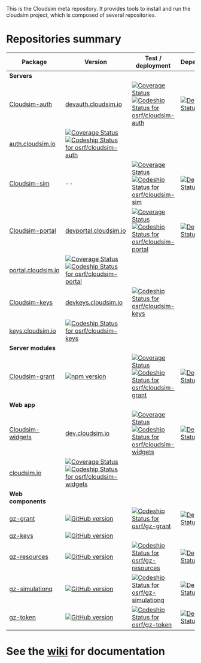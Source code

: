 This is the Cloudsim meta repository. It provides tools to install and run the
cloudsim project, which is composed of several repositories.

# Repositories summary #

Package | Version | Test / deployment | Dependencies | Pull requests
------- | ------- | ----------------- | ------------ | -------------
**Servers** | | | |
[Cloudsim-auth](https://bitbucket.org/osrf/cloudsim-auth) | [devauth.cloudsim.io](https://devauth.cloudsim.io) | [![Coverage Status](https://coveralls.io/repos/bitbucket/osrf/cloudsim-auth/badge.svg?branch=default)](https://coveralls.io/bitbucket/osrf/cloudsim-auth?branch=default) [ ![Codeship Status for osrf/cloudsim-auth](https://codeship.com/projects/d48e5670-0c06-0134-283f-368b7d3cc702/status?branch=default)](https://codeship.com/projects/156010) | [![Dependency Status](https://www.versioneye.com/user/projects/57ca2dec939fc60037ebcff7/badge.svg?style=flat-square)](https://www.versioneye.com/user/projects/57ca2dec939fc60037ebcff7) | [![PRs](http://52.52.171.73/badges/bitbucket/osrf/cloudsim-auth/pulls.svg)](https://bitbucket.org/osrf/cloudsim-auth/pull-requests/)
 | [auth.cloudsim.io](https://auth.cloudsim.io) | [![Coverage Status](https://coveralls.io/repos/bitbucket/osrf/cloudsim-auth/badge.svg?branch=production)](https://coveralls.io/bitbucket/osrf/cloudsim-auth?branch=production)  [ ![Codeship Status for osrf/cloudsim-auth](https://codeship.com/projects/d48e5670-0c06-0134-283f-368b7d3cc702/status?branch=production)](https://codeship.com/projects/156010) | | |
[Cloudsim-sim](https://bitbucket.org/osrf/cloudsim-sim) | -- | [![Coverage Status](https://coveralls.io/repos/bitbucket/osrf/cloudsim-sim/badge.svg?branch=default)](https://coveralls.io/bitbucket/osrf/cloudsim-sim?branch=default) [ ![Codeship Status for osrf/cloudsim-sim](https://codeship.com/projects/c1074290-4c5e-0134-4ebf-52026d0c47d6/status?branch=default)](https://codeship.com/projects/170204) | [![Dependency Status](https://www.versioneye.com/user/projects/57ca1ead69d949002f38dc6f/badge.svg?style=flat-square)](https://www.versioneye.com/user/projects/57ca1ead69d949002f38dc6f) | [![PRs](http://52.52.171.73/badges/bitbucket/osrf/cloudsim-sim/pulls.svg)](https://bitbucket.org/osrf/cloudsim-sim/pull-requests/)
[Cloudsim-portal](https://bitbucket.org/osrf/cloudsim-portal) | [devportal.cloudsim.io](https://devportal.cloudsim.io) | [![Coverage Status](https://coveralls.io/repos/bitbucket/osrf/cloudsim-portal/badge.svg?branch=default)](https://coveralls.io/bitbucket/osrf/cloudsim-portal?branch=default) [ ![Codeship Status for osrf/cloudsim-portal](https://codeship.com/projects/915a1070-0a4d-0134-bce0-06f29080c625/status?branch=default)](https://codeship.com/projects/155557) | [![Dependency Status](https://www.versioneye.com/user/projects/57ca2d8c939fc600508e90a4/badge.svg?style=flat-square)](https://www.versioneye.com/user/projects/57ca2d8c939fc600508e90a4) | [![PRs](http://52.52.171.73/badges/bitbucket/osrf/cloudsim-portal/pulls.svg)](https://bitbucket.org/osrf/cloudsim-portal/pull-requests/)
 | [portal.cloudsim.io](https://portal.cloudsim.io) | [![Coverage Status](https://coveralls.io/repos/bitbucket/osrf/cloudsim-portal/badge.svg?branch=production)](https://coveralls.io/bitbucket/osrf/cloudsim-portal?branch=production) [ ![Codeship Status for osrf/cloudsim-portal](https://codeship.com/projects/915a1070-0a4d-0134-bce0-06f29080c625/status?branch=production)](https://codeship.com/projects/155557) | | |
[Cloudsim-keys](https://bitbucket.org/osrf/cloudsim-keys) | [devkeys.cloudsim.io](https://devkeys.cloudsim.io/) | [ ![Codeship Status for osrf/cloudsim-keys](https://codeship.com/projects/196a88f0-52b2-0134-2889-02adab5d782c/status?branch=default)](https://codeship.com/projects/171619) | | [![PRs](http://52.52.171.73/badges/bitbucket/osrf/cloudsim-keys/pulls.svg)](https://bitbucket.org/osrf/cloudsim-keys/pull-requests/)
 | [keys.cloudsim.io](https://keys.cloudsim.io/) | [ ![Codeship Status for osrf/cloudsim-keys](https://codeship.com/projects/196a88f0-52b2-0134-2889-02adab5d782c/status?branch=production)](https://codeship.com/projects/171619) |
**Server modules** | | | |
[Cloudsim-grant](https://bitbucket.org/osrf/cloudsim-grant) | [![npm version](https://badge.fury.io/js/cloudsim-grant.svg)](https://badge.fury.io/js/cloudsim-grant) | [![Coverage Status](https://coveralls.io/repos/bitbucket/osrf/cloudsim-grant/badge.svg?branch=default)](https://coveralls.io/bitbucket/osrf/cloudsim-grant?branch=default) [ ![Codeship Status for osrf/cloudsim-grant](https://codeship.com/projects/5c4c7e80-0c07-0134-008b-368b7d3cc702/status?branch=default)](https://codeship.com/projects/156011) | [![Dependency Status](https://www.versioneye.com/user/projects/57ca2b3469d9490042f7322b/badge.svg?style=flat-square)](https://www.versioneye.com/user/projects/57ca2b3469d9490042f7322b) | [![PRs](http://52.52.171.73/badges/bitbucket/osrf/cloudsim-grant/pulls.svg)](https://bitbucket.org/osrf/cloudsim-grant/pull-requests/)
**Web app** | | | |
[Cloudsim-widgets](https://bitbucket.org/osrf/cloudsim-widgets) | [dev.cloudsim.io](https://dev.cloudsim.io) | [![Coverage Status](https://coveralls.io/repos/bitbucket/osrf/cloudsim-widgets/badge.svg?branch=default)](https://coveralls.io/bitbucket/osrf/cloudsim-widgets?branch=default) [ ![Codeship Status for osrf/cloudsim-widgets](https://codeship.com/projects/17ac82b0-0e62-0134-df85-7ab2ad815cc6/status?branch=default)](https://codeship.com/projects/156369) | [![Dependency Status](https://www.versioneye.com/user/projects/57ca396c968d64004d976620/badge.svg?style=flat-square)](https://www.versioneye.com/user/projects/57ca396c968d64004d976620) | [![PRs](http://52.52.171.73/badges/bitbucket/osrf/cloudsim-widgets/pulls.svg)](https://bitbucket.org/osrf/cloudsim-widgets/pull-requests/)
 | [cloudsim.io](https://cloudsim.io) | [![Coverage Status](https://coveralls.io/repos/bitbucket/osrf/cloudsim-widgets/badge.svg?branch=production)](https://coveralls.io/bitbucket/osrf/cloudsim-widgets?branch=production) [ ![Codeship Status for osrf/cloudsim-widgets](https://app.codeship.com/projects/17ac82b0-0e62-0134-df85-7ab2ad815cc6/status?branch=production)](https://app.codeship.com/projects/156369)  |  |
**Web components** | | | |
[gz-grant](https://github.com/osrf/gz-grant) | [![GitHub version](https://badge.fury.io/gh/osrf%2Fgz-grant.svg)](https://badge.fury.io/gh/osrf%2Fgz-grant) | [ ![Codeship Status for osrf/gz-grant](https://codeship.com/projects/2fadd1c0-1ae6-0134-6f11-0e8ad2af7d49/status?branch=master)](https://codeship.com/projects/159497) | [![Dependency Status](https://www.versioneye.com/user/projects/57ca37c2939fc6004abe4af9/badge.svg?style=flat-square)](https://www.versioneye.com/user/projects/57ca37c2939fc6004abe4af9) | [![PR](https://img.shields.io/github/issues-pr/osrf/gz-grant.svg)](https://github.com/osrf/gz-grant/pulls)
[gz-keys](https://github.com/osrf/gz-keys) | [![GitHub version](https://badge.fury.io/gh/osrf%2Fgz-keys.svg)](https://badge.fury.io/gh/osrf%2Fgz-keys) |  |  | [![PR](https://img.shields.io/github/issues-pr/osrf/gz-keys.svg)](https://github.com/osrf/gz-keys/pulls)
[gz-resources](https://github.com/osrf/gz-resources) | [![GitHub version](https://badge.fury.io/gh/osrf%2Fgz-resources.svg)](https://badge.fury.io/gh/osrf%2Fgz-resources) | [ ![Codeship Status for osrf/gz-resources](https://codeship.com/projects/21902870-60c1-0134-82e0-1e1ec2b80fe8/status?branch=master)](https://codeship.com/projects/174634) | [![Dependency Status](https://www.versioneye.com/user/projects/57e0292c6dfcd00047c51ead/badge.svg?style=flat-square)](https://www.versioneye.com/user/projects/57e0292c6dfcd00047c51ead) | [![PR](https://img.shields.io/github/issues-pr/osrf/gz-resources.svg)](https://github.com/osrf/gz-resources/pulls)
[gz-simulationq](https://github.com/osrf/gz-simulationq) | [![GitHub version](https://badge.fury.io/gh/osrf%2Fgz-simulationq.svg)](https://badge.fury.io/gh/osrf%2Fgz-simulationq) | [ ![Codeship Status for osrf/gz-simulationq](https://codeship.com/projects/4a474a60-2794-0134-e82d-3ecd098fa328/status?branch=master)](https://codeship.com/projects/162319) | [![Dependency Status](https://www.versioneye.com/user/projects/57ca389a968d640039516e85/badge.svg?style=flat-square)](https://www.versioneye.com/user/projects/57ca389a968d640039516e85) | [![PR](https://img.shields.io/github/issues-pr/osrf/gz-simulationq.svg)](https://github.com/osrf/gz-simulationq/pulls)
[gz-token](https://github.com/osrf/gz-token) | [![GitHub version](https://badge.fury.io/gh/osrf%2Fgz-token.svg)](https://badge.fury.io/gh/osrf%2Fgz-token) | [ ![Codeship Status for osrf/gz-token](https://codeship.com/projects/a4a3e170-1ae3-0134-a64a-265a91e3d879/status?branch=master)](https://codeship.com/projects/159492)  | [![Dependency Status](https://www.versioneye.com/user/projects/57ca3751939fc600471d507a/badge.svg?style=flat-square)](https://www.versioneye.com/user/projects/57ca3751939fc600471d507a) | [![PR](https://img.shields.io/github/issues-pr/osrf/gz-token.svg)](https://github.com/osrf/gz-token/pulls)



# See the [wiki](https://bitbucket.org/osrf/cloudsim/wiki) for documentation #
